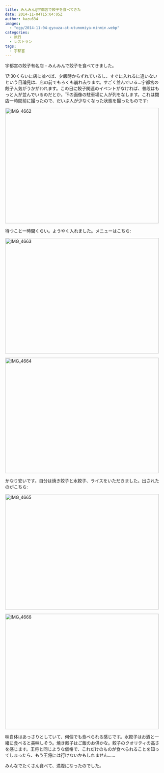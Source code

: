 ```yaml
---
title: みんみん@宇都宮で餃子を食べてきた
date: 2014-11-04T15:04:05Z
author: kazu634
images:
  - "ogp/2014-11-04-gyouza-at-utunomiya-minmin.webp"
categories:
  - 旅行
  - レストラン
tags:
  - 宇都宮
---
```

宇都宮の餃子有名店・みんみんで餃子を食べてきました。

17:30くらいに店に並べば、夕飯時からずれているし、すぐに入れるに違いないという目論見は、店の前でもろくも崩れ去ります。すごく並んでいる…宇都宮の餃子人気がうかがわれます。この日に餃子関連のイベントがなければ、普段はもっと人が並んでいるのだとか。下の画像の駐車場に人が列をなします。これは閉店一時間前に撮ったので、だいぶ人が少なくなった状態を撮ったものです:

<a href="http://flic.kr/p/pVbAFB" onclick="__gaTracker('send', 'event', 'outbound-article', 'http://flic.kr/p/pVbAFB', '');" title="IMG_4662 by -kazu634-"><img class="aligncenter" src="https://farm4.staticflickr.com/3953/15698047745_037c1ffba3.jpg" alt="IMG_4662" width="500" height="375" /></a>

待つこと一時間くらい。ようやく入れました。メニューはこちら:

<a href="http://flic.kr/p/pCKZwM" onclick="__gaTracker('send', 'event', 'outbound-article', 'http://flic.kr/p/pCKZwM', '');" title="IMG_4663 by -kazu634-"><img class="aligncenter" src="https://farm4.staticflickr.com/3942/15512182869_f76d0050ca.jpg" alt="IMG_4663" width="500" height="375" /></a>

<a href="http://flic.kr/p/pCNvf9" onclick="__gaTracker('send', 'event', 'outbound-article', 'http://flic.kr/p/pCNvf9', '');" title="IMG_4664 by -kazu634-"><img class="aligncenter" src="https://farm4.staticflickr.com/3941/15512673048_92c019df4b.jpg" alt="IMG_4664" width="500" height="375" /></a>

かなり安いです。自分は焼き餃子と水餃子、ライスをいただきました。出されたのがこちら:

<a href="http://flic.kr/p/pT66q5" onclick="__gaTracker('send', 'event', 'outbound-article', 'http://flic.kr/p/pT66q5', '');" title="IMG_4665 by -kazu634-"><img class="aligncenter" src="https://farm8.staticflickr.com/7583/15674340736_4e5a631f93.jpg" alt="IMG_4665" width="500" height="375" /></a>

<a href="http://flic.kr/p/pCNvXb" onclick="__gaTracker('send', 'event', 'outbound-article', 'http://flic.kr/p/pCNvXb', '');" title="IMG_4666 by -kazu634-"><img class="aligncenter" src="https://farm8.staticflickr.com/7490/15512675428_bd88ce98cd.jpg" alt="IMG_4666" width="500" height="375" /></a>

味自体はあっさりとしていて、何個でも食べられる感じです。水餃子はお酒と一緒に食べると美味しそう。焼き餃子はご飯のお供かな。餃子のクオリティの高さを感じます。王将と同じような価格で、これだけのものが食べられることを知ってしまったら、もう王将には行けないかもしれません……

みんなでたくさん食べて、満腹になったのでした。
